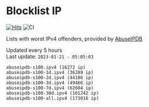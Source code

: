# Blocklist IP

[![Hits](https://hits.seeyoufarm.com/api/count/incr/badge.svg?url=https%3A%2F%2Fgithub.com%2Fborestad%2Fblocklist-ip%2F&count_bg=%2379C83D&title_bg=%23555555&icon=&icon_color=%23E7E7E7&title=hits&edge_flat=false)](https://hits.seeyoufarm.com)  ![CI](https://img.shields.io/github/workflow/status/borestad/blocklist-ip/CI?style=flat-square)

Lists with worst IPv4 offenders, provided by [AbuseIPDB](https://www.abuseipdb.com/)

<!-- FOOTER-PLACEHOLDER -->
Updated every 5 hours<br>
Last update: `2023-01-21 - 05:05:03`
```
abuseipdb-s100.ipv4 (16272 ip)
abuseipdb-s100-1d.ipv4 (36289 ip)
abuseipdb-s100-2d.ipv4 (44186 ip)
abuseipdb-s100-3d.ipv4 (49466 ip)
abuseipdb-s100-7d.ipv4 (62604 ip)
abuseipdb-s100-30d.ipv4 (101242 ip)
abuseipdb-s100-all.ipv4 (173016 ip)
```
